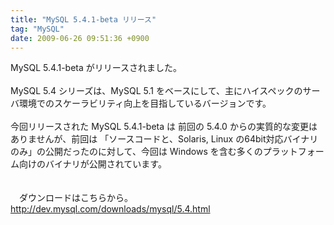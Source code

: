 ```yaml
---
title: "MySQL 5.4.1-beta リリース"
tag: "MySQL"
date: 2009-06-26 09:51:36 +0900
---
```


MySQL 5.4.1-beta がリリースされました。<br>
<br>
MySQL 5.4 シリーズは、MySQL 5.1 をベースにして、主にハイスペックのサーバ環境でのスケーラビリティ向上を目指しているバージョンです。<br>
<br>
今回リリースされた MySQL 5.4.1-beta は 前回の 5.4.0 からの実質的な変更はありませんが、前回は 「ソースコードと、Solaris, Linux の64bit対応バイナリのみ」の公開だったのに対して、今回は Windows を含む多くのプラットフォーム向けのバイナリが公開されています。<br>
<br>
<br>
　ダウンロードはこちらから。<br>
http://dev.mysql.com/downloads/mysql/5.4.html<br>
<br>
<br>
<br>
